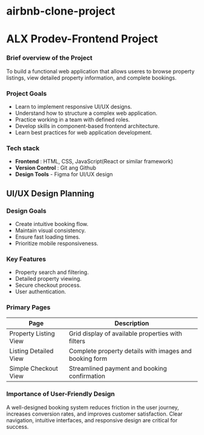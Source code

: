 # airbnb-clone-project
# ALX Prodev-Frontend Project
### Brief overview of the Project
To build a functional web application that allows useres to browse property listings, view detailed property information, and complete bookings. 
### Project Goals
- Learn to implement responsive UI/UX designs.
- Understand how to structure a complex web application.
- Practice working in a team with defined roles.
- Develop skills in component-based frontend architecture.
- Learn best practices for web application development.

### Tech stack
- **Frontend**  : HTML, CSS, JavaScript(React or similar framework)
- **Version Control** : Git ang Github
- **Design Tools** - Figma for UI/UX design

## UI/UX Design Planning
### Design Goals
- Create intuitive booking flow.
- Maintain visual consistency.
- Ensure fast loading times.
- Prioritize mobile responsiveness.

### Key Features
- Property search and filtering.
- Detailed property viewing.
- Secure checkout process.
- User authentication.

### Primary Pages
|**Page** |**Description**|
|---------|---------------|
|Property Listing View|Grid display of available properties with filters|
|Listing Detailed View|Complete property details with images and booking form|
|Simple Checkout View|Streamlined payment and booking confirmation|

### Importance of User-Friendly Design
A well-designed booking system reduces friction in the user journey, increases conversion rates, and improves customer satisfaction. Clear navigation, intuitive interfaces, and responsive design are critical for success.
